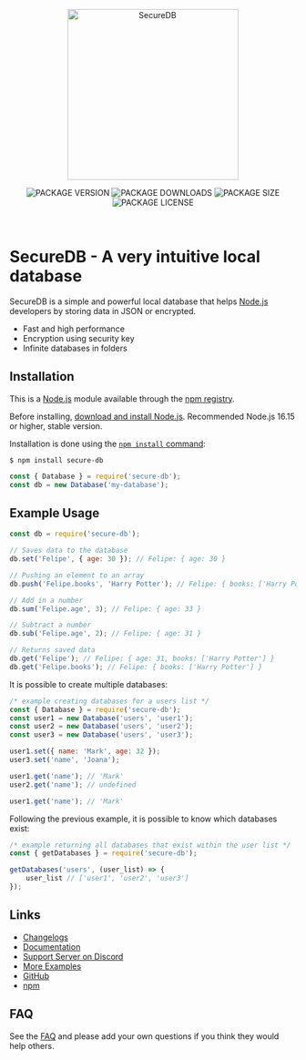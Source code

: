 <div align="center">
    <p>
        <a href="https://www.npmjs.com/package/secure-db"><img src="https://i.ibb.co/XDykx23/ICON-LOGO.png" width="300" alt="SecureDB"></a>
    </p>
    <p>
    <img src="https://img.shields.io/npm/v/secure-db?color=748BD4&label=SecureDB&style=for-the-badge" alt="PACKAGE VERSION">
    <img src="https://img.shields.io/npm/dw/secure-db?color=748BD4&label=Download&style=for-the-badge" alt="PACKAGE DOWNLOADS">
    <img src="https://img.shields.io/snyk/vulnerabilities/npm/secure-db?color=748BD4&style=for-the-badge" alt="PACKAGE SIZE">
    <img src="https://img.shields.io/npm/l/secure-db?color=748BD4&style=for-the-badge" alt="PACKAGE LICENSE">
    </p>
    <br>
</div>

# SecureDB - A very intuitive local database

SecureDB is a simple and powerful local database that helps [Node.js](https://nodejs.org) developers by storing data in JSON or encrypted.

- Fast and high performance
- Encryption using security key
- Infinite databases in folders

## Installation

This is a [Node.js](https://nodejs.org/en/) module available through the
[npm registry](https://www.npmjs.com/).

Before installing, [download and install Node.js](https://nodejs.org/en/download/).
Recommended Node.js 16.15 or higher, stable version.

Installation is done using the
[`npm install` command](https://docs.npmjs.com/getting-started/installing-npm-packages-locally):

```console
$ npm install secure-db
```

```javascript
const { Database } = require('secure-db');
const db = new Database('my-database');
```

## Example Usage

```javascript
const db = require('secure-db');

// Saves data to the database
db.set('Felipe', { age: 30 }); // Felipe: { age: 30 }

// Pushing an element to an array
db.push('Felipe.books', 'Harry Potter'); // Felipe: { books: ['Harry Potter'] }

// Add in a number
db.sum('Felipe.age', 3); // Felipe: { age: 33 }

// Subtract a number
db.sub('Felipe.age', 2); // Felipe: { age: 31 }

// Returns saved data
db.get('Felipe'); // Felipe: { age: 31, books: ['Harry Potter'] }
db.get('Felipe.books'); // Felipe: { books: ['Harry Potter'] }
```

It is possible to create multiple databases:

```javascript
/* example creating databases for a users list */
const { Database } = require('secure-db');
const user1 = new Database('users', 'user1');
const user2 = new Database('users', 'user2');
const user3 = new Database('users', 'user3');

user1.set({ name: 'Mark', age: 32 });
user3.set('name', 'Joana');

user1.get('name'); // 'Mark'
user2.get('name'); // undefined

user1.get('name'); // 'Mark'
```

Following the previous example, it is possible to know which databases exist:

```javascript
/* example returning all databases that exist within the user list */
const { getDatabases } = require('secure-db');

getDatabases('users', (user_list) => {
    user_list // ['user1', 'user2', 'user3']
});
```


## Links

- [Changelogs](https://github.com/secure-db/secure-db/blob/master/CHANGELOG.md)
- [Documentation](https://github.com/secure-db/secure-db/tree/master/docs)
- [Support Server on Discord](https://discord.gg/gAy6kZzeaR)
- [More Examples](#example-usage)
- [GitHub](https://github.com/secure-db/secure-db#readme)
- [npm](https://www.npmjs.com/package/secure-db)

## FAQ

See the [FAQ](https://discord.gg/FAEFJrRxST) and please add your own questions if you think they would help others.
